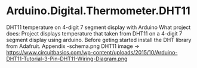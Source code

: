 # Arduino.Digital.Thermometer.DHT11
DHT11 temperature on 4-digit 7 segment display with Arduino
What project does: Project displays temperature that taken from DHT11 on a 4-digit 7 segment display using arduino.
Before geting started install the DHT library from Adafruit.
Appendix
-schema.png DHT11 image -> https://www.circuitbasics.com/wp-content/uploads/2015/10/Arduino-DHT11-Tutorial-3-Pin-DHT11-Wiring-Diagram.png
